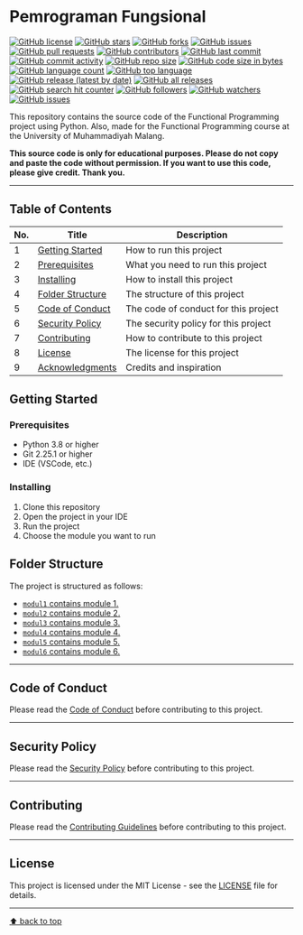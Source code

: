 # Pemrograman Fungsional

[![GitHub license](https://img.shields.io/github/license/rizkyhaksono/pemrograman-fungsional)](https://github.com/rizkyhaksono/pemrograman-fungsional/blob/main/LICENSE)
[![GitHub stars](https://img.shields.io/github/stars/rizkyhaksono/pemrograman-fungsional)]()
[![GitHub forks](https://img.shields.io/github/forks/rizkyhaksono/pemrograman-fungsional)]()
[![GitHub issues](https://img.shields.io/github/issues/rizkyhaksono/pemrograman-fungsional)]()
[![GitHub pull requests](https://img.shields.io/github/issues-pr/rizkyhaksono/pemrograman-fungsional)]()
[![GitHub contributors](https://img.shields.io/github/contributors/rizkyhaksono/pemrograman-fungsional)]()
[![GitHub last commit](https://img.shields.io/github/last-commit/rizkyhaksono/pemrograman-fungsional)]()
[![GitHub commit activity](https://img.shields.io/github/commit-activity/m/rizkyhaksono/pemrograman-fungsional)]()
[![GitHub repo size](https://img.shields.io/github/repo-size/rizkyhaksono/pemrograman-fungsional)]()
[![GitHub code size in bytes](https://img.shields.io/github/languages/code-size/rizkyhaksono/pemrograman-fungsional)]()
[![GitHub language count](https://img.shields.io/github/languages/count/rizkyhaksono/pemrograman-fungsional)]()
[![GitHub top language](https://img.shields.io/github/languages/top/rizkyhaksono/pemrograman-fungsional)]()
[![GitHub release (latest by date)](https://img.shields.io/github/v/release/rizkyhaksono/pemrograman-fungsional)]()
[![GitHub all releases](https://img.shields.io/github/downloads/rizkyhaksono/pemrograman-fungsional/total)]()
[![GitHub search hit counter](https://img.shields.io/github/search/rizkyhaksono/pemrograman-fungsional/pemrograman-fungsional)]()
[![GitHub followers](https://img.shields.io/github/followers/rizkyhaksono?style=social)]()
[![GitHub watchers](https://img.shields.io/github/watchers/rizkyhaksono/pemrograman-fungsional?style=social)]()
[![GitHub issues](https://img.shields.io/github/issues/rizkyhaksono/pemrograman-fungsional?style=social)]()

This repository contains the source code of the Functional Programming project using Python. Also, made for the Functional Programming course at the University of Muhammadiyah Malang.

<b>This source code is only for educational purposes. Please do not copy and paste the code without permission. If you want to use this code, please give credit. Thank you.</b>

---

## Table of Contents

| No. | Title                                 | Description                          |
| --- | ------------------------------------- | ------------------------------------ |
| 1   | [Getting Started](#getting-started)   | How to run this project              |
| 2   | [Prerequisites](#prerequisites)       | What you need to run this project    |
| 3   | [Installing](#installing)             | How to install this project          |
| 4   | [Folder Structure](#folder-structure) | The structure of this project        |
| 5   | [Code of Conduct](#code-of-conduct)   | The code of conduct for this project |
| 6   | [Security Policy](#security-policy)   | The security policy for this project |
| 7   | [Contributing](#contributing)         | How to contribute to this project    |
| 8   | [License](#license)                   | The license for this project         |
| 9   | [Acknowledgments](#acknowledgments)   | Credits and inspiration              |

## Getting Started

### Prerequisites

- Python 3.8 or higher
- Git 2.25.1 or higher
- IDE (VSCode, etc.)

### Installing

1. Clone this repository
2. Open the project in your IDE
3. Run the project
4. Choose the module you want to run

## Folder Structure

The project is structured as follows:

- [`modul1` contains module 1.](https://github.com/rizkyhaksono/pemrograman-fungsional/tree/main/modul1)
- [`modul2` contains module 2.](https://github.com/rizkyhaksono/pemrograman-fungsional/tree/main/modul2)
- [`modul3` contains module 3.](https://github.com/rizkyhaksono/pemrograman-fungsional/tree/main/modul3)
- [`modul4` contains module 4.](https://github.com/rizkyhaksono/pemrograman-fungsional/tree/main/modul4)
- [`modul5` contains module 5.](https://github.com/rizkyhaksono/pemrograman-fungsional/tree/main/modul5)
- [`modul6` contains module 6.](https://github.com/rizkyhaksono/pemrograman-fungsional/tree/main/modul6)

---

## Code of Conduct

Please read the [Code of Conduct]() before contributing to this project.

---

## Security Policy

Please read the [Security Policy]() before contributing to this project.

---

## Contributing

Please read the [Contributing Guidelines]() before contributing to this project.

---

## License

This project is licensed under the MIT License - see the [LICENSE]() file for details.

---

<!-- ## Acknowledgments -->

[⬆ back to top](#table-of-contents)

[//]: # "This README was generated with ❤️ by rizkyhaksono"
